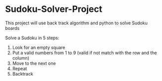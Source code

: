 # Sudoku-Solver-Project
This project will use back track algorithm and python to solve Sudoku boards

Solve a Sudoku in 5 steps:
1. Look for an empty square
2. Put a valid numbers from 1 to 9 (valid if not match with the row and the column)
3. Move to the next one
4. Repeat
5. Backtrack
